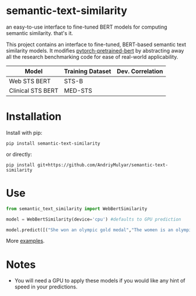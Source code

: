 # semantic-text-similarity
an easy-to-use interface to fine-tuned BERT models for computing semantic similarity. that's it.

This project contains an interface to fine-tuned, BERT-based semantic text similarity models. It modifies [pytorch-pretrained-bert](https://github.com/huggingface/pytorch-transformers) by abstracting away all the research benchmarking code for ease of real-world applicability.

| Model             | Training Dataset | Dev. Correlation |
|-------------------|------------------|------------------|
| Web STS BERT      | STS-B            |                  |
| Clinical STS BERT | MED-STS          |                  |

# Installation

Install with pip:

```
pip install semantic-text-similarity
```

or directly:

```
pip install git+https://github.com/AndriyMulyar/semantic-text-similarity
```

# Use
```python
from semantic_text_similarity import WebBertSimilarity

model = WebBertSimilarity(device='cpu') #defaults to GPU prediction

model.predict([("She won an olympic gold medal","The women is an olympic champion")])
```
More [examples](/examples).



# Notes
- You will need a GPU to apply these models if you would like any hint of speed in your predictions.
